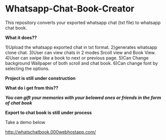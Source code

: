 # Whatsapp-Chat-Book-Creator
This repository converts your exported  whatsapp chat (txt file) to whatsapp chat book.

**What it does??**

1)Upload the whatsapp exported chat in txt format.
2)generates whatsapp clone chat.
3)User can view chats in 2 modes Srcoll view and Book View.
4)User can swipe like a book to next or previous page.
5)Can Change background Wallpaper of both scroll and chat book.
6)Can change font by selecting the options.

**Project is still under construction**

**What do i get from this??**

***You can gift your memories with your belowed ones or friends in the form of chat book***

**Export to chat book is still under process**

Take a demo below

http://whatschatbook.000webhostapp.com/
